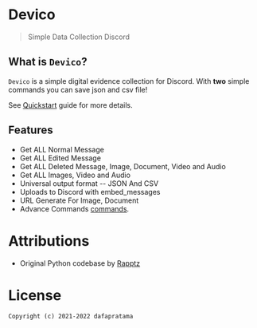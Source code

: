 # Devico
> Simple Data Collection Discord

## What is `Devico`?

`Devico` is a simple digital evidence collection for Discord. With **two** simple commands you can save json and csv file!

See [Quickstart](quickstart.md) guide for more details.

## Features

* Get ALL Normal Message
* Get ALL Edited Message
* Get ALL Deleted Message, Image, Document, Video and Audio
* Get ALL Images, Video and Audio
* Universal output format -- JSON And CSV
* Uploads to Discord with embed_messages
* URL Generate For Image, Document
* Advance Commands [commands](commands.md).


# Attributions <!-- {docsify-ignore} -->

- Original Python codebase by [Rapptz](https://github.com/Rapptz/discord.py)

# License

```
Copyright (c) 2021-2022 dafapratama
